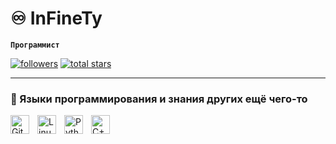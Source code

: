 # ♾️ InFineTy

**`Программист`**

   <p align="left">
      <a href="https://github.com/InFineTy888?tab=followers">
         <img alt="followers" title="Follow me on Github" src="https://custom-icon-badges.demolab.com/github/followers/InFineTy888?color=236ad3&labelColor=1155ba&style=for-the-badge&logo=person-add&label=Follow&logoColor=white"/></a>
      <a href="https://github.com/InFineTy888?tab=repositories&sort=stargazers">
         <img alt="total stars" title="Total stars on GitHub" src="https://custom-icon-badges.demolab.com/github/stars/InFineTy888?color=55960c&style=for-the-badge&labelColor=488207&logo=star"/></a>
   </p>

---

### 🧰 Языки программирования и знания других ещё чего-то

<img align="left" alt="Git" width="30px" style="padding-right:10px;" src="https://cdn.jsdelivr.net/gh/devicons/devicon/icons/git/git-original.svg" />
<img align="left" alt="Linux" width="30px" style="padding-right:10px;" src="https://cdn.jsdelivr.net/gh/devicons/devicon/icons/linux/linux-original.svg" />
<img align="left" alt="Python" width="30px" style="padding-right:10px;" src="https://cdn.jsdelivr.net/gh/devicons/devicon/icons/python/python-plain.svg" />
<img align="left" alt="С++" width="30px" style="padding-right:10px;" src="https://cdn.jsdelivr.net/gh/devicons/devicon/tree/v2.15.1/icons/cplusplus/cplusplus-original.svg" />
